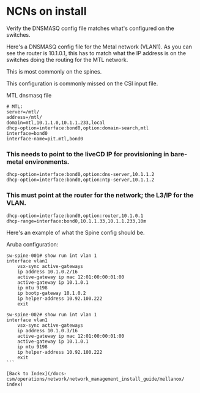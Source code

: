 # NCNs on install

Verify the DNSMASQ config file matches what's configured on the switches.

Here's a DNSMASQ config file for the Metal network (VLAN1). As you can see the router is 10.1.0.1, this has to match what the IP address is on the switches doing the routing for the MTL network.  

This is most commonly on the spines.  

This configuration is commonly missed on the CSI input file.

MTL dnsmasq file

```
# MTL:
server=/mtl/
address=/mtl/
domain=mtl,10.1.1.0,10.1.1.233,local
dhcp-option=interface:bond0,option:domain-search,mtl
interface=bond0
interface-name=pit.mtl,bond0
```

### This needs to point to the liveCD IP for provisioning in bare-metal environments.

```
dhcp-option=interface:bond0,option:dns-server,10.1.1.2
dhcp-option=interface:bond0,option:ntp-server,10.1.1.2
```

### This must point at the router for the network; the L3/IP for the VLAN.

```
dhcp-option=interface:bond0,option:router,10.1.0.1
dhcp-range=interface:bond0,10.1.1.33,10.1.1.233,10m
```

Here's an example of what the Spine config should be.

Aruba configuration: 

````
sw-spine-001# show run int vlan 1
interface vlan1
    vsx-sync active-gateways
    ip address 10.1.0.2/16
    active-gateway ip mac 12:01:00:00:01:00
    active-gateway ip 10.1.0.1
    ip mtu 9198
    ip bootp-gateway 10.1.0.2
    ip helper-address 10.92.100.222
    exit
 
sw-spine-002# show run int vlan 1
interface vlan1
    vsx-sync active-gateways
    ip address 10.1.0.3/16
    active-gateway ip mac 12:01:00:00:01:00
    active-gateway ip 10.1.0.1
    ip mtu 9198
    ip helper-address 10.92.100.222
    exit
```

[Back to Index](/docs-csm/operations/network/network_management_install_guide/mellanox/
index)